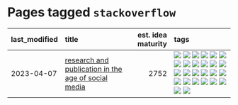 # Pages tagged `stackoverflow`

|last_modified|title|est. idea maturity|tags
|:---|:---|---:|:---|
|2023-04-07|[research and publication in the age of social media](../research-and-social.md)|2752|[![](https://img.shields.io/badge/tag-arxiv-426a5f)](../tags/arxiv.md) [![](https://img.shields.io/badge/tag-citation-e3b2c7)](../tags/citation.md) [![](https://img.shields.io/badge/tag-corrections-dafbc7)](../tags/corrections.md) [![](https://img.shields.io/badge/tag-credit-7064e0)](../tags/credit.md) [![](https://img.shields.io/badge/tag-curation-6819c6)](../tags/curation.md) [![](https://img.shields.io/badge/tag-discoverability-11772b)](../tags/discoverability.md) [![](https://img.shields.io/badge/tag-discussion-d7de4b)](../tags/discussion.md) [![](https://img.shields.io/badge/tag-feed-5fba1d)](../tags/feed.md) [![](https://img.shields.io/badge/tag-git-587798)](../tags/git.md) [![](https://img.shields.io/badge/tag-git-587798)](../tags/git.md) [![](https://img.shields.io/badge/tag-historyofscience-2c91b4)](../tags/historyofscience.md) [![](https://img.shields.io/badge/tag-mastodon-d2ea1b)](../tags/mastodon.md) [![](https://img.shields.io/badge/tag-openreview-dce8fa)](../tags/openreview.md) [![](https://img.shields.io/badge/tag-paperswithcode-82f36e)](../tags/paperswithcode.md) [![](https://img.shields.io/badge/tag-platform-ac8815)](../tags/platform.md) [![](https://img.shields.io/badge/tag-publication-1eefac)](../tags/publication.md) [![](https://img.shields.io/badge/tag-reproducibility-161a53)](../tags/reproducibility.md) [![](https://img.shields.io/badge/tag-research-b3194)](../tags/research.md) [![](https://img.shields.io/badge/tag-retractions-34720)](../tags/retractions.md) [![](https://img.shields.io/badge/tag-search-db71cb)](../tags/search.md) [![](https://img.shields.io/badge/tag-socialmedia-71e862)](../tags/socialmedia.md) [![](https://img.shields.io/badge/tag-stackoverflow-ad342b)](../tags/stackoverflow.md) [![](https://img.shields.io/badge/tag-subscription-a3a5e9)](../tags/subscription.md) [![](https://img.shields.io/badge/tag-transparency-a682e)](../tags/transparency.md) [![](https://img.shields.io/badge/tag-twitter-1661bc)](../tags/twitter.md) [![](https://img.shields.io/badge/tag-validation-296bb1)](../tags/validation.md)|